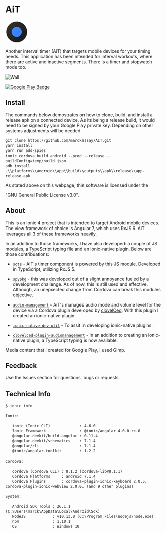 # AiT

![AiT](resources/icon.png)

Another interval timer (AiT) that targets mobile devices for your timing needs. This application has been intended for interval workouts, where there are active and inactive segments. There is a timer and stopwatch mode too.

![Wall](resources/media/1024x500.png)

[![Google Play Badge](resources/android/google-play-badge.png)](https://play.google.com/store/apps/details?id=github.marckassay.ait)

## Install

The commands below demostrates on how to clone, build, and install a release apk on a connected device. As its being a release build, it would need to be signed by your Google Play private key. Depending on other systems adjustments will be needed.

```shell
git clone https://github.com/marckassay/AIT.git
yarn install
yarn run add-spies
ionic cordova build android --prod --release --buildConfig=temp/build.json
adb install .\\platforms\\android\\app\\build\\outputs\\apk\\release\\app-release.apk
```

As stated above on this webpage, this software is licensed under the

"GNU General Public License v3.0".

## About

This is an Ionic 4 project that is intended to target Android mobile devices. The view framework of choice is Angular 7, which uses RxJS 6. AiT leverages all 3 of these frameworks heavily.

In an addition to those frameworks, I have also developed: a couple of JS modules, a TypeScript typing file and an ionic-native plugin. Below are those contribuations:

- [`sots`](https://github.com/marckassay/sots) - AiT's timer component is powered by this JS module. Developed in TypeScript, utilizing RxJS 5.

- [`spypkg`](https://github.com/marckassay/spypkg) - this was developed out of a slight annoyance fueled by a development challenge. As of now, this is still used and effective. Although, an unepxected change from Cordova can break this modules objective.

- [`audio-management`](https://github.com/ionic-team/ionic-native/tree/master/src/%40ionic-native/plugins/audio-management) - AiT's manages audio mode and volume level for the device via a Cordova plugin developed by [clovelCed](https://github.com/clovelCed). With this plugin I created an ionic-native plugin.

- [`ionic-native-dev-util`](https://github.com/marckassay/ionic-native-dev-util) - To assit in developing ionic-native plugins.

- [`clovelced-plugin-audiomanagement`](https://github.com/DefinitelyTyped/DefinitelyTyped/tree/master/types/clovelced-plugin-audiomanagement) - In an addition to creating an ionic-native plugin, a TypeScript typing is now available.

Media content that I created for Google Play, I used Gimp.

## Feedback

Use the Issues section for questions, bugs or requests.

## Technical Info

```shell
$ ionic info

Ionic:

   ionic (Ionic CLI)             : 4.6.0
   Ionic Framework               : @ionic/angular 4.0.0-rc.0
   @angular-devkit/build-angular : 0.11.4
   @angular-devkit/schematics    : 7.1.4
   @angular/cli                  : 7.1.4
   @ionic/angular-toolkit        : 1.2.2

Cordova:

   cordova (Cordova CLI) : 8.1.2 (cordova-lib@8.1.1)
   Cordova Platforms     : android 7.1.4
   Cordova Plugins       : cordova-plugin-ionic-keyboard 2.0.5, cordova-plugin-ionic-webview 2.0.0, (and 9 other plugins)

System:

   Android SDK Tools : 26.1.1 (C:\Users\marck\AppData\Local\Android\Sdk)
   NodeJS            : v10.13.0 (C:\Program Files\nodejs\node.exe)
   npm               : 1.10.1
   OS                : Windows 10
```